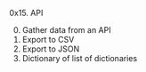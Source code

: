 0x15. API

0. Gather data from an API
1. Export to CSV
2. Export to JSON
3. Dictionary of list of dictionaries
